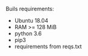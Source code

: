 Buils requirements:

- Ubuntu 18.04
- RAM >= 128 MiB
- python 3.6
- pip3
- requirements from reqs.txt
